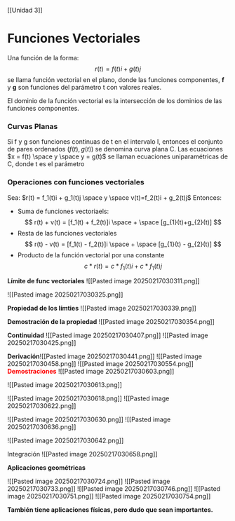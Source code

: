 [[Unidad 3]]

# Funciones Vectoriales
Una función de la forma:
$$r(t) = f(t) i + g(t) j$$
se llama función vectorial en el plano, donde las funciones componentes, **f** y **g** son funciones del parámetro t con valores reales.

El dominio de la función vectorial es la intersección de los dominios de las funciones componentes.

### Curvas Planas
Si f y g son funciones continuas de t en el intervalo I, entonces el conjunto de pares ordenados $(f(t), g(t))$ se denomina curva plana C. Las ecuaciones $x = f(t) \space y \space y = g(t)$ se llaman ecuaciones uniparamétricas de C, donde t es el parámetro 

### Operaciones con funciones vectoriales
Sea: $r(t) = f_1(t)i + g_1(t)j \space y \space v(t)=f_2(t)i + g_2(t)j$
Entonces:
- Suma de funciones vectoriaels:
	$$
r(t) + v(t) = [f_1(t) + f_2(t)]i \space + \space  [g_{1}(t)+g_{2}(t)]
	$$
- Resta de las funciones vectoriales
$$
r(t) - v(t) = [f_1(t) - f_2(t)]i \space + \space  [g_{1}(t) - g_{2}(t)]
	$$
- Producto de la función vectorial por una constante
$$
 c*r(t) = c*f_{1}(t)i + c*f_{1}(t)j
$$


**Límite de func vectoriales**
![[Pasted image 20250217030311.png]]

![[Pasted image 20250217030325.png]]

**Propiedad de los límties**
![[Pasted image 20250217030339.png]]

**Demostración de la propiedad**
![[Pasted image 20250217030354.png]]

**Continuidad**
![[Pasted image 20250217030407.png]]
![[Pasted image 20250217030425.png]]

**Derivación**![[Pasted image 20250217030441.png]]
![[Pasted image 20250217030458.png]]
![[Pasted image 20250217030554.png]]
**<span style="color: red;">Demostraciones</span>**
![[Pasted image 20250217030603.png]]

![[Pasted image 20250217030613.png]]

![[Pasted image 20250217030618.png]]
![[Pasted image 20250217030622.png]]

![[Pasted image 20250217030630.png]]
![[Pasted image 20250217030636.png]]

![[Pasted image 20250217030642.png]]

Integración
![[Pasted image 20250217030658.png]]

**Aplicaciones geométricas**

![[Pasted image 20250217030724.png]]
![[Pasted image 20250217030733.png]]
![[Pasted image 20250217030746.png]]
![[Pasted image 20250217030751.png]]
![[Pasted image 20250217030754.png]]

**También tiene aplicaciones físicas, pero dudo que sean importantes.**